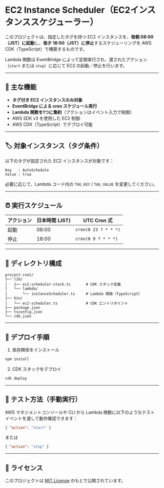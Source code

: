 # EC2 Instance Scheduler（EC2インスタンススケジューラー）

このプロジェクトは、指定したタグを持つ EC2 インスタンスを、**毎朝 08:00（JST）に起動**し、**毎夕 18:00（JST）に停止**するスケジューリングを AWS CDK（TypeScript）で構築するものです。

Lambda 関数は EventBridge によって定期実行され、渡されたアクション（`start` または `stop`）に応じて EC2 の起動／停止を行います。

---

## 🔧 主な機能

- **タグ付き EC2 インスタンスのみ対象**
- **EventBridge による cron スケジュール実行**
- **Lambda 関数を1つに集約**（アクションはイベント入力で制御）
- AWS SDK v3 を使用した EC2 制御
- AWS CDK（TypeScript）でデプロイ可能

---

## 🏷️ 対象インスタンス（タグ条件）

以下のタグが設定された EC2 インスタンスが対象です：

```
Key   : AutoSchedule  
Value : true
```

必要に応じて、Lambda コード内の `TAG_KEY` / `TAG_VALUE` を変更してください。

---

## ⏰ 実行スケジュール

| アクション | 日本時間 (JST) | UTC Cron 式          |
|-----------|----------------|----------------------|
| 起動      | 08:00           | `cron(0 23 ? * * *)` |
| 停止      | 18:00           | `cron(0 9 ? * * *)`  |

---

## 🧱 ディレクトリ構成

```
project-root/
├── lib/
│   ├── ec2-scheduler-stack.ts       # CDK スタック定義
│   └── lambda/
│       └── instanceScheduler.ts     # Lambda 関数（TypeScript）
├── bin/
│   └── ec2-scheduler.ts             # CDK エントリポイント
├── package.json
├── tsconfig.json
└── cdk.json
```

---

## 🚀 デプロイ手順

1. 依存関係をインストール

```bash
npm install
```

2. CDK スタックをデプロイ

```bash
cdk deploy
```

---

## 🧪 テスト方法（手動実行）

AWS マネジメントコンソールや CLI から Lambda 関数に以下のようなテストイベントを渡して動作確認できます：

```json
{ "action": "start" }
```

または

```json
{ "action": "stop" }
```

---

## 📄 ライセンス

このプロジェクトは [MIT License](LICENSE) のもとで公開されています。